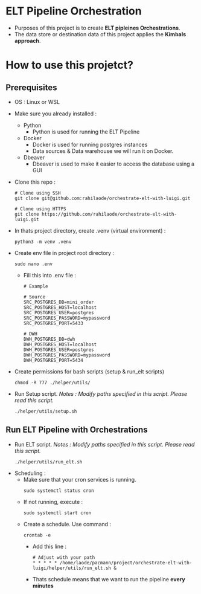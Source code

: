 # ELT Pipeline Orchestration

- Purposes of this project is to create **ELT pipleines Orchestrations**.
- The data store or destination data of this project applies the **Kimbals approach**.

# How to use this projetct?
## Prerequisites
- OS : Linux or WSL
- Make sure you already installed :
    - Python
        - Python is used for running the ELT Pipeline
    - Docker
        - Docker is used for running postgres instances
        - Data sources & Data warehouse we will run it on Docker.
    - Dbeaver
        - Dbeaver is used to make it easier to access the database using a GUI

- Clone this repo :
  ```
  # Clone using SSH
  git clone git@github.com:rahilaode/orchestrate-elt-with-luigi.git
  ```
  ```
  # Clone using HTTPS
  git clone https://github.com/rahilaode/orchestrate-elt-with-luigi.git
  ```

- In thats project directory, create .venv (virtual environment) :
  ```
  python3 -m venv .venv
  ```

- Create env file in project root directory :
  ```
  sudo nano .env
  ```
  - Fill this into .env file :
    ```
    # Example 

    # Source
    SRC_POSTGRES_DB=mini_order
    SRC_POSTGRES_HOST=localhost
    SRC_POSTGRES_USER=postgres
    SRC_POSTGRES_PASSWORD=mypassword
    SRC_POSTGRES_PORT=5433

    # DWH
    DWH_POSTGRES_DB=dwh
    DWH_POSTGRES_HOST=localhost
    DWH_POSTGRES_USER=postgres
    DWH_POSTGRES_PASSWORD=mypassword
    DWH_POSTGRES_PORT=5434
    ```

- Create permissions for bash scripts (setup & run_elt scripts)
  ```
  chmod -R 777 ./helper/utils/
  ```
- Run Setup script. *Notes : Modify paths specified in this script. Please read this script.*
  ```
  ./helper/utils/setup.sh 
  ```

## Run ELT Pipeline with Orchestrations
- Run ELT script. *Notes : Modify paths specified in this script. Please read this script.*
  ```
  ./helper/utils/run_elt.sh 
  ```
- Scheduling :
  - Make sure that your cron services is running. 
    ```
    sudo systemctl status cron
    ```
  - If not running, execute :
    ```
    sudo systemctl start cron
    ```
  - Create a schedule. Use command :
    ```
    crontab -e
    ```
    - Add this line :
      ```
      # Adjust with your path
      * * * * * /home/laode/pacmann/project/orchestrate-elt-with-luigi/helper/utils/run_elt.sh &
      ```
    - Thats schedule means that we want to run the pipeline **every minutes**